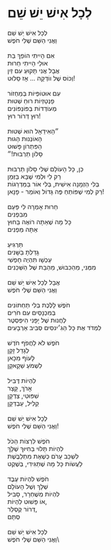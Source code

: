 # לְכָל אִישׁ יֵשׁ שֵׁם

לְכָל אִישׁ יֵשׁ שֵׁם\
וַאֲנִי הַשֵּׁם שֶׁלִּי חֹפֶשׁ\
\
אִם הָיִיתִי הוֹפֵךְ בַּת\
אוּלַי הָיִיתִי חֵרוּת\
אֲבָל אֲנִי תָּקוּעַ עִם זַיִן\
וְכוֹס שֶׁל ווֹדְקָה … אָז סַלּוּט!\
\
עִם אוּטוֹפְּיוֹת בְּמַחְזוֹר\
פַנְטַזְיוֹת רוּחַ שְׁטוּת\
מְעוֹדְדוֹת בְּפּוֹנְפּוֹנִים\
רוּץ דְּרוֹר רוּץ!\
\
״הָאִידֵאָל הוּא שְׁטוּת\
הָאוֹנְנוּת הָגוּת\
הַפִּתְרוֹן פָּשׁוּט\
סָלוֹן תַּרְבּוּת!״\
\
כֵּן, כָּל הָעוֹלָם שֶׁלִּי סָלוֹן תַּרְבּוּת\
רַק לִי וּלְמִי שֶׁבָּא בַּזְּמַן\
בְּלִי הַזְמָנָה אִישִׁית, בְּלִי אוֹר בַּמַּדְרֵגוֹת\
רַק לְמִי שֶׁפּוֹתֵחַ פֶּה גָּדוֹל וְאוֹמֵר - פָנָאן!\
\
חֵרוּת אָמְרָה לִי פַּעַם\
מִבִּפְנִים\
כָּל מָה שֶׁאַתָּה רוֹאֶה בַּחוּץ\
אַתָּה מַפְנִים\
\
תַּרְגִּיעַ\
גָּדַלְתָּ בַּשָּׁנִים\
עַכְשָׁו תִּהְיֶה חָפְשִׁי \
מִמֶּנִּי, מֵהַכִּבּוּשׁ, מֵהַבַּת שֶׁל הַשְּׁכֵנִים\
\
אֲבָל לְכָל אִישׁ יֵשׁ שֵׁם\
וַאֲנִי הַשֵּׁם שֶׁלִּי חֹפֶשׁ\
\
חֹפֶשׁ לָלֶכֶת בְּלִי תַּחְתּוֹנִים\
בְּמִכְנָסַיִם עִם חֹרִים\
לְחֲנוּת שֶׁל יָפָּנִי הִיפְּסְטֶר\
לִמְדֹד אֶת כָּל הַגִ׳ינסִים סְבִיב אַרְבָּעִים\
\
חֹפֶשׁ לֹא לַחֲפֹף חֹדֶשׁ\
לְגָדֵל זָקָן\
לָעוֹף מִכָּאן\
לִשְׁמֹעַ שַׁקָאקָן\
\
לִהְיוֹת דֶּבִּיל\
אָרֹךְ, קָצָר\
שִׁפּוּטִי, צַדְקָן\
קַלִּיל, עַבְדְּקָן\
\
לְכָל אִישׁ יֵשׁ שֵׁם\
וַאֲנִי הַשֵּׁם שֶׁלִּי חֹפֶשׁ!\
\
חֹפֶשׁ לִרְצוֹת הַכֹּל\
לִהְיוֹת תָּלוּי בַּחִיּוּךְ שֶׁלָּךְ\
לִשְׁכַּב עָרֹם כְּשֶׁאֶת מִתְלַבֶּשֶׁת\
לַעֲשׂוֹת כָּל מָה שֶׁתַּגִּידִי, בְּשֶׁקֶט\
\
חֹפֶשׁ לִהְיוֹת עֶבֶד\
שֶׁלָּךְ וְשֶׁל הָעוֹלָם\
לִהְיוֹת מְשֻׁחְרָר, סָבִיל\
אוֹ פָּשׁוּט לִהְיוֹת, \
דְּרוֹר קֶסְלֵּר, \
סְתָם\
\
לְכָל אִישׁ יֵשׁ שֵׁם\
וַאֲנִי הַשֵּׁם שֶׁלִּי חֹפֶשׁ\
